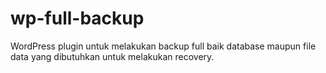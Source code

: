 # wp-full-backup
WordPress plugin untuk melakukan backup full baik database maupun file data yang dibutuhkan untuk melakukan recovery.
